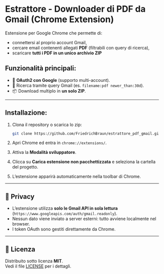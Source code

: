 # Estrattore - Downloader di PDF da Gmail (Chrome Extension)

Estensione per Google Chrome che permette di:

- connettersi al proprio account Gmail,
- cercare email contenenti allegati **PDF** (filtrabili con query di ricerca),
- scaricare **tutti i PDF in un unico archivio ZIP**

## Funzionalità principali:

- 🔑 **OAuth2 con Google** (supporto multi-account).
- 📂 Ricerca tramite query Gmail (es. `filename:pdf newer_than:30d`).
- 📦 Download multiplo in **un solo ZIP**.

---

## Installazione:
1. Clona il repository o scarica lo zip:
   ```bash
   git clone https://github.com/FriedrichBraun/estrattore_pdf_gmail.git
   ```

2. Apri Chrome ed entra in `chrome://extensions/`.

3. Attiva la **Modalità sviluppatore**.

4. Clicca su **Carica estensione non pacchettizzata** e seleziona la cartella del progetto.

5. L’estensione apparirà automaticamente nella toolbar di Chrome.

---

## 🔐 Privacy
- L’estensione utilizza **solo le Gmail API in sola lettura** (`https://www.googleapis.com/auth/gmail.readonly`).
- Nessun dato viene inviato a server esterni: tutto avviene localmente nel browser.
- I token OAuth sono gestiti direttamente da Chrome.

---

## 📜 Licenza
Distribuito sotto licenza **MIT**.  
Vedi il file [LICENSE](LICENSE) per i dettagli.
